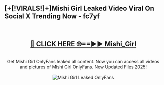 <h2>[+[!VIRALS!]+]Mishi Girl Leaked Video Viral On Social X Trending Now - fc7yf</h2>
<br>
<div align="center">
<h2><a href="https://libra.edu.pl?Mishi_Girl" rel="nofollow">🔴 CLICK HERE 🌐==►► Mishi_Girl</a></h2>
<br>
Get Mishi Girl OnlyFans leaked all content. Now you can access all videos and pictures of Mishi Girl OnlyFans. New Updated Files 2025!
<br>
<br>
<a href="https://libra.edu.pl?Mishi_Girl" rel="nofollow" data-target="animated-image.originalLink"><img src="https://i.ibb.co.com/WyWwxjT/player-gif2.gif" alt="Mishi Girl Leaked OnlyFans" style="max-width: 100%; display: inline-block;" data-target="animated-image.originalImage"></a>
</div>
<br>